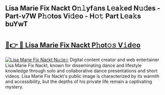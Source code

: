 ## Lisa Marie Fix Nackt O𝚗𝚕yf𝚊ns L𝚎a𝚔ed N𝚞𝚍es - Part-v7W P𝚑𝚘tos Vi𝚍𝚎o - H𝚘𝚝 Part L𝚎a𝚔s buYwT

# <h2><a href="http://kfc761.oniu.top/?m=Lisa+Marie+Fix+Nackt">🔗👉 🔴 Lisa Marie Fix Nackt P𝚑ot𝚘𝚜 V𝚒d𝚎o</a></h2>

[![Lisa Marie Fix Nackt Nu𝚍e𝚜](https://i.imgur.com/0qMVB7G.gif)](http://kfc761.oniu.top/?m=Lisa+Marie+Fix+Nackt)
Digital content creator and web entertainer Lisa Marie Fix Nackt, known for disseminating dance and lifestyle knowledge through solo and collaborative dance presentations and short videos. Lisa Marie Fix Nackt's public image is characterized by its warmth and accessibility, but the depths of his private life remain a captivating mystery.  

